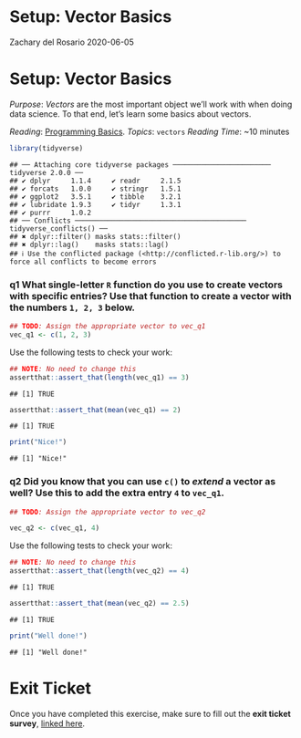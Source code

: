 Setup: Vector Basics
================
Zachary del Rosario
2020-06-05

# Setup: Vector Basics

*Purpose*: *Vectors* are the most important object we’ll work with when
doing data science. To that end, let’s learn some basics about vectors.

*Reading*: [Programming
Basics](https://rstudio.cloud/learn/primers/1.2). *Topics*: `vectors`
*Reading Time*: ~10 minutes

``` r
library(tidyverse)
```

    ## ── Attaching core tidyverse packages ──────────────────────── tidyverse 2.0.0 ──
    ## ✔ dplyr     1.1.4     ✔ readr     2.1.5
    ## ✔ forcats   1.0.0     ✔ stringr   1.5.1
    ## ✔ ggplot2   3.5.1     ✔ tibble    3.2.1
    ## ✔ lubridate 1.9.3     ✔ tidyr     1.3.1
    ## ✔ purrr     1.0.2     
    ## ── Conflicts ────────────────────────────────────────── tidyverse_conflicts() ──
    ## ✖ dplyr::filter() masks stats::filter()
    ## ✖ dplyr::lag()    masks stats::lag()
    ## ℹ Use the conflicted package (<http://conflicted.r-lib.org/>) to force all conflicts to become errors

### **q1** What single-letter `R` function do you use to create vectors with specific entries? Use that function to create a vector with the numbers `1, 2, 3` below.

``` r
## TODO: Assign the appropriate vector to vec_q1
vec_q1 <- c(1, 2, 3)
```

Use the following tests to check your work:

``` r
## NOTE: No need to change this
assertthat::assert_that(length(vec_q1) == 3)
```

    ## [1] TRUE

``` r
assertthat::assert_that(mean(vec_q1) == 2)
```

    ## [1] TRUE

``` r
print("Nice!")
```

    ## [1] "Nice!"

### **q2** Did you know that you can use `c()` to *extend* a vector as well? Use this to add the extra entry `4` to `vec_q1`.

``` r
## TODO: Assign the appropriate vector to vec_q2

vec_q2 <- c(vec_q1, 4)
```

Use the following tests to check your work:

``` r
## NOTE: No need to change this
assertthat::assert_that(length(vec_q2) == 4)
```

    ## [1] TRUE

``` r
assertthat::assert_that(mean(vec_q2) == 2.5)
```

    ## [1] TRUE

``` r
print("Well done!")
```

    ## [1] "Well done!"

<!-- include-exit-ticket -->

# Exit Ticket

<!-- -------------------------------------------------- -->

Once you have completed this exercise, make sure to fill out the **exit
ticket survey**, [linked
here](https://docs.google.com/forms/d/e/1FAIpQLSeuq2LFIwWcm05e8-JU84A3irdEL7JkXhMq5Xtoalib36LFHw/viewform?usp=pp_url&entry.693978880=e-setup05-vectors-assignment.Rmd).
